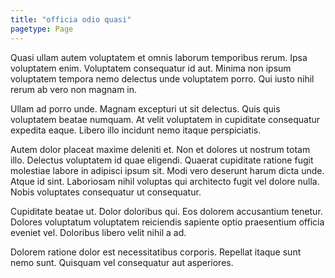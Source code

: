 ```yaml
---
title: "officia odio quasi"
pagetype: Page
---
```

Quasi ullam autem voluptatem et omnis laborum temporibus rerum. Ipsa voluptatem enim. Voluptatem consequatur id aut. Minima non ipsum voluptatem tempora nemo delectus unde voluptatem porro. Qui iusto nihil rerum ab vero non magnam in.

Ullam ad porro unde. Magnam excepturi ut sit delectus. Quis quis voluptatem beatae numquam. At velit voluptatem in cupiditate consequatur expedita eaque. Libero illo incidunt nemo itaque perspiciatis.

Autem dolor placeat maxime deleniti et. Non et dolores ut nostrum totam illo. Delectus voluptatem id quae eligendi. Quaerat cupiditate ratione fugit molestiae labore in adipisci ipsum sit.
Modi vero deserunt harum dicta unde. Atque id sint. Laboriosam nihil voluptas qui architecto fugit vel dolore nulla. Nobis voluptates consequatur ut consequatur.

Cupiditate beatae ut. Dolor doloribus qui. Eos dolorem accusantium tenetur. Dolores voluptatum voluptatem reiciendis sapiente optio praesentium officia eveniet vel. Doloribus libero velit nihil a ad.

Dolorem ratione dolor est necessitatibus corporis. Repellat itaque sunt nemo sunt. Quisquam vel consequatur aut asperiores.
